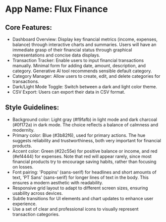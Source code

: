 # **App Name**: Flux Finance

## Core Features:

- Dashboard Overview: Display key financial metrics (income, expenses, balance) through interactive charts and summaries. Users will have an immediate grasp of their financial status through graphical representations and concise data displays.
- Transaction Tracker: Enable users to input financial transactions manually. Minimal form for adding date, amount, description, and category. Generative AI tool recommends sensible default category.
- Category Manager: Allow users to create, edit, and delete categories for transactions.
- Dark/Light Mode Toggle: Switch between a dark and light color theme.
- CSV Export: Users can export their data in CSV format.

## Style Guidelines:

- Background color: Light gray (#f9fafb) in light mode and dark charcoal (#0f172a) in dark mode. The choice reflects a balance of calmness and modernity.
- Primary color: Blue (#3b82f6), used for primary actions. The hue suggests reliability and trustworthiness, both very important for financial products.
- Accent color: Green (#22c55e) for positive balance or income, and red (#ef4444) for expenses. Note that red will appear rarely, since most financial products try to encourage saving habits, rather than focusing on losses.
- Font pairing: 'Poppins' (sans-serif) for headlines and short amounts of text, 'PT Sans' (sans-serif) for longer lines of text in the body. This ensures a modern aesthetic with readability.
- Responsive grid layout to adapt to different screen sizes, ensuring usability across devices.
- Subtle transitions for UI elements and chart updates to enhance user experience.
- Use a set of clear and professional icons to visually represent transaction categories.